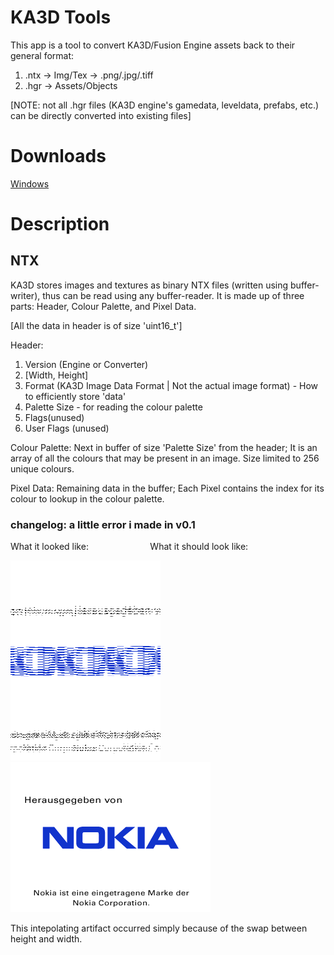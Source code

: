 # KA3D Tools
This app is a tool to convert KA3D/Fusion Engine assets back to their general format:

1. .ntx -> Img/Tex -> .png/.jpg/.tiff
2. .hgr -> Assets/Objects

[NOTE: not all .hgr files (KA3D engine's gamedata, leveldata, prefabs, etc.) can be directly converted into existing files]

# Downloads
[Windows](https://github.com/sb-nes/KA3D_Tools/releases/tag/v0.1.5-beta-release)

# Description
## NTX
KA3D stores images and textures as binary NTX files (written using buffer-writer), thus can be read using any buffer-reader.
It is made up of three parts: Header, Colour Palette, and Pixel Data.

[All the data in header is of size 'uint16_t']

Header: 
1. Version (Engine or Converter)
2. [Width, Height]
3. Format (KA3D Image Data Format | Not the actual image format) - How to efficiently store 'data'
4. Palette Size - for reading the colour palette
5. Flags(unused)
6. User Flags (unused)

Colour Palette: Next in buffer of size 'Palette Size' from the header; It is an array of all the colours that may be present in an image. Size limited to 256 unique colours.

Pixel Data: Remaining data in the buffer; Each Pixel contains the index for its colour to lookup in the colour palette.


### changelog: a little error i made in v0.1

What it looked like: &nbsp; &nbsp; &nbsp; &nbsp; &nbsp; &nbsp; &nbsp; &nbsp; &nbsp; &nbsp; &nbsp; &nbsp; What it should look like:

![Error Png](./Files/nokia_splash_de_error.png)
![Fixed Png](./Files/nokia_splash_de_fixed.png)

This intepolating artifact occurred simply because of the swap between height and width.
